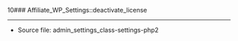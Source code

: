 10### Affiliate_WP_Settings::deactivate_license

----

- Source file: admin_settings_class-settings-php2